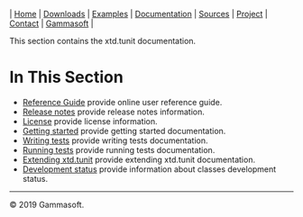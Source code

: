 | [Home](home.md) | [Downloads](downloads.md) | [Examples](examples.md) | [Documentation](documentation.md) | [Sources](https://github.com/gammasoft71/xtd.tunit) | [Project](https://sourceforge.net/projects/tunitpro/) | [Contact](contact.md) | [Gammasoft](https://gammasoft71.wixsite.com/gammasoft) |

This section contains the xtd.tunit documentation. ​

# In This Section

* [Reference Guide](https://codedocs.xyz/gammasoft71/xtd.tunit/) provide online user reference guide.
* [Release notes](release_notes.md) provide release notes information.
* [License](license.md) provide license information.
* [Getting started](getting_started.md) provide getting started documentation.
* [Writing tests](writing_tets.md) provide writing tests documentation.
* [Running tests](writing_tets.md) provide running tests documentation.
* [Extending xtd.tunit](extending_tunit.md) provide extending xtd.tunit documentation.
* [Development status](development_status.md) provide information about classes development status.

______________________________________________________________________________________________

© 2019 Gammasoft.
